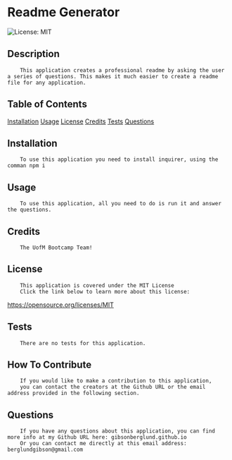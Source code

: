 # Readme Generator
![License: MIT](https://img.shields.io/badge/License-MIT-yellow.svg)

## Description
        This application creates a professional readme by asking the user a series of questions. This makes it much easier to create a readme file for any application.

## Table of Contents
[Installation](#Installation)
[Usage](#Usage)
[License](#License)
[Credits](#Credits)
[Tests](#Tests)
[Questions](#Questions)

## Installation
        To use this application you need to install inquirer, using the comman npm i

## Usage
        To use this application, all you need to do is run it and answer the questions.

## Credits
        The UofM Bootcamp Team!

## License
        This application is covered under the MIT License
        Click the link below to learn more about this license:
https://opensource.org/licenses/MIT

## Tests
        There are no tests for this application.

## How To Contribute
        If you would like to make a contribution to this application,
        you can contact the creators at the Github URL or the email address provided in the following section.

## Questions
        If you have any questions about this application, you can find more info at my Github URL here: gibsonberglund.github.io
        Or you can contact me directly at this email address: berglundgibson@gmail.com
    